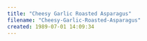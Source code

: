 ```yaml
---
title: "Cheesy Garlic Roasted Asparagus"
filename: "Cheesy-Garlic-Roasted-Asparagus"
created: 1989-07-01 14:09:34
---
```

